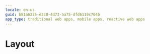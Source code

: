 ```yaml
---
locale: en-us
guid: b81a6225-e3c8-4d73-aa75-dfd6119c704b
app_type: traditional web apps, mobile apps, reactive web apps
---
```


# Layout
